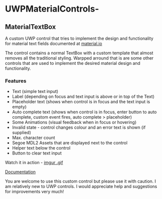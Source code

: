 # UWPMaterialControls-

## MaterialTextBox
A custom UWP control that tries to implement the design and functionality for material text fields documented at [material.io](https://material.io)

The control contains a normal TextBox with a custom template that almost removes all the traditional styling. Warpped arround that is are some other controls that are used to implement the desired material design and functionality.

### Features

- Text (simple text input)
- Label (depending on focus and text input is above or in top of the Text)
- Placeholder text (shows when control is in focus and the text input is empty)
- Auto complete text (shows when control is in focus, enter button to auto complete, custom event fires, auto complete > placeholder)
- Some Animations (visual feedback when in focus or hovering)
- Invalid state - control changes colour and an error text is shown (if supplied)
- Max. character count
- Segoe MDL2 Assets that are displayed next to the control
- Helper text below the control
- Button to clear text input

Watch it in action - [imgur .gif](http://imgur.com/a/W20gm)


[Documentation](https://github.com/SteffenViebrock/UWPMaterialControls/wiki/MaterialTextBox-Documentation)

You are welcome to use this custom control but please use it with caution. I am relatively new to UWP controls. I would appreciate help and suggestions for improvements very much!
